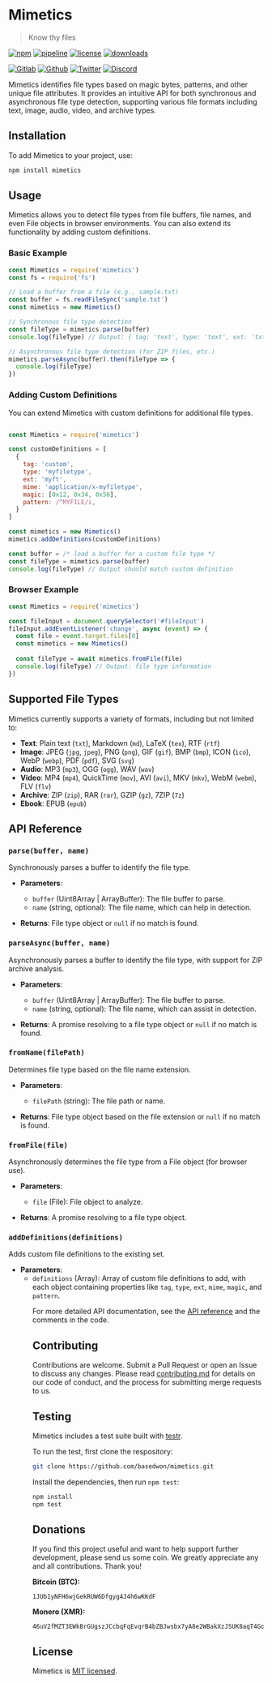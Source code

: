 # Mimetics

> Know thy files

[![npm](https://img.shields.io/npm/v/mimetics?style=flat&logo=npm)](https://www.npmjs.com/package/mimetics)
[![pipeline](https://gitlab.com/basedwon/mimetics/badges/master/pipeline.svg)](https://gitlab.com/basedwon/mimetics/-/pipelines)
[![license](https://img.shields.io/npm/l/mimetics)](https://gitlab.com/basedwon/mimetics/-/blob/master/LICENSE)
[![downloads](https://img.shields.io/npm/dw/mimetics)](https://www.npmjs.com/package/mimetics) 

[![Gitlab](https://img.shields.io/badge/Gitlab%20-%20?logo=gitlab&color=%23383a40)](https://gitlab.com/basedwon/mimetics)
[![Github](https://img.shields.io/badge/Github%20-%20?logo=github&color=%23383a40)](https://github.com/basedwon/mimetics)
[![Twitter](https://img.shields.io/badge/@basdwon%20-%20?logo=twitter&color=%23383a40)](https://twitter.com/basdwon)
[![Discord](https://img.shields.io/badge/Basedwon%20-%20?logo=discord&color=%23383a40)](https://discordapp.com/users/basedwon)

Mimetics identifies file types based on magic bytes, patterns, and other unique file attributes. It provides an intuitive API for both synchronous and asynchronous file type detection, supporting various file formats including text, image, audio, video, and archive types.

## Installation

To add Mimetics to your project, use:

```bash
npm install mimetics
```

## Usage

Mimetics allows you to detect file types from file buffers, file names, and even File objects in browser environments. You can also extend its functionality by adding custom definitions.

### Basic Example

```javascript
const Mimetics = require('mimetics')
const fs = require('fs')

// Load a buffer from a file (e.g., sample.txt)
const buffer = fs.readFileSync('sample.txt')
const mimetics = new Mimetics()

// Synchronous file type detection
const fileType = mimetics.parse(buffer)
console.log(fileType) // Output: { tag: 'text', type: 'text', ext: 'txt', mime: 'text/plain' }

// Asynchronous file type detection (for ZIP files, etc.)
mimetics.parseAsync(buffer).then(fileType => {
  console.log(fileType)
})
```

### Adding Custom Definitions

You can extend Mimetics with custom definitions for additional file types.

```javascript

const Mimetics = require('mimetics')

const customDefinitions = [
  {
    tag: 'custom',
    type: 'myfiletype',
    ext: 'myft',
    mime: 'application/x-myfiletype',
    magic: [0x12, 0x34, 0x56],
    pattern: /^MYFILE/i,
  }
]

const mimetics = new Mimetics()
mimetics.addDefinitions(customDefinitions)

const buffer = /* load a buffer for a custom file type */
const fileType = mimetics.parse(buffer)
console.log(fileType) // Output should match custom definition
```

### Browser Example

```javascript
const Mimetics = require('mimetics')

const fileInput = document.querySelector('#fileInput')
fileInput.addEventListener('change', async (event) => {
  const file = event.target.files[0]
  const mimetics = new Mimetics()
  
  const fileType = await mimetics.fromFile(file)
  console.log(fileType) // Output: file type information
})
```

## Supported File Types

Mimetics currently supports a variety of formats, including but not limited to:

- **Text**: Plain text (`txt`), Markdown (`md`), LaTeX (`tex`), RTF (`rtf`)
- **Image**: JPEG (`jpg`, `jpeg`), PNG (`png`), GIF (`gif`), BMP (`bmp`), ICON (`ico`), WebP (`webp`), PDF (`pdf`), SVG (`svg`)
- **Audio**: MP3 (`mp3`), OGG (`ogg`), WAV (`wav`)
- **Video**: MP4 (`mp4`), QuickTime (`mov`), AVI (`avi`), MKV (`mkv`), WebM (`webm`), FLV (`flv`)
- **Archive**: ZIP (`zip`), RAR (`rar`), GZIP (`gz`), 7ZIP (`7z`)
- **Ebook**: EPUB (`epub`)

## API Reference

### `parse(buffer, name)`

Synchronously parses a buffer to identify the file type.

- **Parameters**:
  - `buffer` (Uint8Array | ArrayBuffer): The file buffer to parse.
  - `name` (string, optional): The file name, which can help in detection.

- **Returns**: File type object or `null` if no match is found.

### `parseAsync(buffer, name)`

Asynchronously parses a buffer to identify the file type, with support for ZIP archive analysis.

- **Parameters**:
  - `buffer` (Uint8Array | ArrayBuffer): The file buffer to parse.
  - `name` (string, optional): The file name, which can assist in detection.

- **Returns**: A promise resolving to a file type object or `null` if no match is found.

### `fromName(filePath)`

Determines file type based on the file name extension.

- **Parameters**:
  - `filePath` (string): The file path or name.

- **Returns**: File type object based on the file extension or `null` if no match is found.

### `fromFile(file)`

Asynchronously determines the file type from a File object (for browser use).

- **Parameters**:
  - `file` (File): File object to analyze.

- **Returns**: A promise resolving to a file type object.

### `addDefinitions(definitions)`

Adds custom file definitions to the existing set.

- **Parameters**:
  - `definitions` (Array<Object>): Array of custom file definitions to add, with each object containing properties like `tag`, `type`, `ext`, `mime`, `magic`, and `pattern`.



For more detailed API documentation, see the [API reference](docs/api.md) and the comments in the code.

## Contributing

Contributions are welcome. Submit a Pull Request or open an Issue to discuss any changes. Please read [contributing.md](docs/contributing.md) for details on our code of conduct, and the process for submitting merge requests to us.

## Testing

Mimetics includes a test suite built with [testr](https://npmjs.com/package/@basd/testr).

To run the test, first clone the respository:

```sh
git clone https://github.com/basedwon/mimetics.git
```

Install the dependencies, then run `npm test`:

```bash
npm install
npm test
```

## Donations

If you find this project useful and want to help support further development, please send us some coin. We greatly appreciate any and all contributions. Thank you!

**Bitcoin (BTC):**
```
1JUb1yNFH6wjGekRUW6Dfgyg4J4h6wKKdF
```

**Monero (XMR):**
```
46uV2fMZT3EWkBrGUgszJCcbqFqEvqrB4bZBJwsbx7yA8e2WBakXzJSUK8aqT4GoqERzbg4oKT2SiPeCgjzVH6VpSQ5y7KQ
```

## License

Mimetics is [MIT licensed](./LICENSE).
